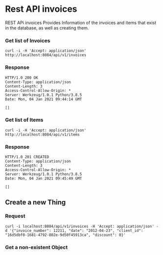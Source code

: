 # Rest API invoices

REST APi invoices Provides Information of the invoices and items that exist in the database, as well as creating them.

### Get list of Invoices

    curl -i -H 'Accept: application/json' http://localhost:8084/api/v1/invoices

### Response

    HTTP/1.0 200 OK
    Content-Type: application/json
    Content-Length: 3
    Access-Control-Allow-Origin: *
    Server: Werkzeug/1.0.1 Python/3.8.5
    Date: Mon, 04 Jan 2021 09:44:14 GMT

    []


### Get list of Items

    curl -i -H 'Accept: application/json' http://localhost:8084/api/v1/items

### Response

    HTTP/1.0 201 CREATED
    Content-Type: application/json
    Content-Length: 3
    Access-Control-Allow-Origin: *
    Server: Werkzeug/1.0.1 Python/3.8.5
    Date: Mon, 04 Jan 2021 09:45:49 GMT

    []

## Create a new Thing

### Request

    curl -i localhost:8084/api/v1/invoices -H 'Accept: application/json' -d '{"invoice_number": 12211, "date": "2012-04-23", "client_id": "16d5dbf0-1681-4792-802e-9d50f45913ca", "discount": 0}'



### Get a non-existent Object



